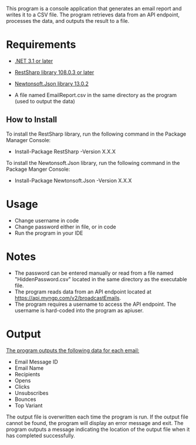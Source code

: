 This program is a console application that generates an email report and writes it to a CSV file. The program retrieves data from an API endpoint, processes the data, and outputs the result to a file.

<h1> Requirements </h1>

* <u>.NET 3.1 or later</u>
* <u>RestSharp library 108.0.3 or later</u>
* <u>Newtonsoft.Json library 13.0.2</u>

* A file named EmailReport.csv in the same directory as the program (used to output the data)

<h2> How to Install </h2>

To install the RestSharp library, run the following command in the Package Manager Console:

- Install-Package RestSharp -Version X.X.X

To install the Newtonsoft.Json library, run the following command in the Package Manger Console:

- Install-Package Newtonsoft.Json -Version X.X.X


<h1> Usage </h1>

* Change username in code
* Change password either in file, or in code
* Run the program in your IDE

<h1> Notes </h1>

* The password can be entered manually or read from a file named "HiddenPassword.csv" located in the same directory as the executable file.
* The program reads data from an API endpoint located at https://api.myngp.com/v2/broadcastEmails.
* The program requires a username to access the API endpoint. The username is hard-coded into the program as apiuser.

<h1> Output </h1>

<u>The program outputs the following data for each email:</u>

* Email Message ID
* Email Name
* Recipients
* Opens
* Clicks
* Unsubscribes
* Bounces
* Top Variant

The output file is overwritten each time the program is run.
If the output file cannot be found, the program will display an error message and exit.
The program outputs a message indicating the location of the output file when it has completed successfully.
